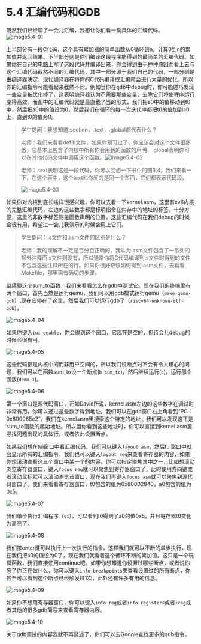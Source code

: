 # 5.4 汇编代码和GDB 

既然我们已经聊了一会儿汇编，我想让你们看一看具体的汇编代码。![image5.4-01](../.gitbook/assets/image5.4-01.png)

上半部分有一段C代码，这个具有累加器的简单函数从0循环到n，计算0到n的累加值并返回结果。下半部分则是你们编译这段程序能得到的最简单的汇编代码。如果你在自己的电脑上写了这段代码并编译出来，你会得到由于种种原因而看上去与这个汇编代码截然不同的汇编代码，其中一部分源于我们自己的代码，一部分则是由编译器决定，现代编译器在将你的C代码编译成汇编时会进行大量的优化，所以你的汇编指令可能看起来截然不同。例如当你在gdb中debug时，你可能碰巧发现一些变量被优化掉了，这表明编译器认为不需要那些变量，去除它们将使程序运行变得高效。而图中的汇编代码就是最直截了当的形式，我们把a0中的值移动到t0中，然后把a0中的值设为0，然后我们在循环的每一次迭代中都把t0的值加到a0上，直到t0的值为0。


>学生提问：我想知道.section，.text，.global都代表什么？
>
>老师：我们来看看def.h文件，如果你预习过了，你应该会对这个文件很熟悉，它基本上包含了内核中所有你会用到的函数的声明，.global表明你可以在其他代码文件中调用这个函数。![image5.4-02](../.gitbook/assets/image5.4-02.png)
>
>老师：.text表明这是一段代码，你可以回想一下书中的图3.4，我们来看一下，在这个表中，这个text和你问的是同一个东西，它们都表示代码段。
>
>![image5.4-03](../.gitbook/assets/image5.4-03.png)

如果你对内核到底长啥样很感兴趣，你可以去看一下kernel.asm，这里有xv6内核的完整汇编代码，左边的这些数字都是标明指令在内存中的地址的标签，十分方便，这里的非数字标签则是函数声明的位置，这些汇编代码在我们debug的时候会很有用，希望过一会儿我演示的时候会用上它们。

> 学生提问：.s文件和.asm文件的区别是什么？
>
> 老师：我的理解不一定是百分百正确的，我认为.asm文件包含了一系列的额外注释而.s文件则没有，所以通常你将C代码编译到.s文件时得到的文件不包含这些注释所在的行。如果你很好奇该如何得到.asm文件，去看看Makefile，那里面有确切的步骤。

继续聊这个sum_to函数，我们来看看怎么在gdb中测试它。现在我们的终端里有两个窗口，首先当然是运行qemu，我们可以用gdb模式运行qemu（`make qemu-gdb`）,现在它停在了这里。然后我们可以运行gdb了（`riscv64-unknown-elf-gdb`）。

![image5.4-04](../.gitbook/assets/image5.4-04.png)

如果你键入`tui enable`，你会得到这个窗口，它现在是空的，但待会儿debug的时候会很有用。

![image5.4-05](../.gitbook/assets/image5.4-05.png)

这些代码都是内核中的而非用户空间的，所以我们设断点时不会有令人糟心的问题，我们可以在函数sum_to设一个断点(`b sum_to`)，然后继续运行(`c`)，运行那个函数(`demo 1`)。

![image5.4-06](../.gitbook/assets/image5.4-06.png)

第一个窗口是源代码窗口，正如David所说，kernel.asm左边的这些数字在调试时非常有用，你可以通过这些数字得到地址。我们可以在gdb窗口右上角看到“PC：0x800065e2”，我们在kernel.asm里搜索这个特定的地址，我们可以发现这正是sum_to函数的起始地址。所以当你看到这些地址时，你可以直接到kernel.asm里寻找问题出现的具体行，或者依此设置断点。

如果我们想在tui窗口中看汇编代码，我们可以键入`layout asm`，然后tui窗口中就会显示所有的汇编指令，我们也可以键入`layout reg`来查看寄存器的内容，如果你想滚动查看这三个窗口中某一个的内容，你可以指定聚焦其中之一，比如想滚动浏览寄存器窗口，键入`focus reg`就可以聚焦到寄存器窗口了，此时使用方向键或者滚动鼠标就可以滚动浏览该窗口，现在我们再键入`focus asm`就可以聚焦到源代码窗口了。我们来看看寄存器窗口，t0包含的值为0x80002840，a0包含的值为0x5。

![image5.4-07](../.gitbook/assets/image5.4-07.png)

我们单步执行汇编程序（`si`），可以看到t0得到了a0的值0x5，并且寄存器t0变化为高亮了。

![image5.4-08](../.gitbook/assets/image5.4-08.png)

我们按enter键可以执行上一次执行的指令，这样我们就可以不断的单步执行，现在我们把a0的值设为0了，现在我们就看着这个循环不断的累加值。这只是一个玩具函数，我们直接使用continue吧。如果你想知道你设置过哪些断点，或者说你忘了你正在做什么，你可以键入`info breakpoints`来查看设置过的所有断点，你甚至可以看到这个断点已经触发过1次，此外还有许多有用的信息。

![image5.4-09](../.gitbook/assets/image5.4-09.png)

如果你不想用寄存器窗口，你可以键入`info reg`或者`info registers`或者`ireg`或者其他的很多gdb简写来查看寄存器内容。

![image5.4-10](../.gitbook/assets/image5.4-10.png)

关于gdb调试的内容我就不再赘述了，你们可以去Google查找更多的gdb指令。

